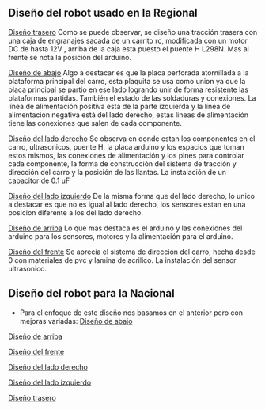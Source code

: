 ## Diseño del robot usado en la Regional

[Diseño trasero](a.Vista_del_frente_del_robot1.jpeg) 
Como se puede observar, se diseño una tracción trasera con una caja de engranajes sacada de un carrito rc, modificada con un motor DC de hasta 12V , arriba de la caja esta puesto el puente H L298N. Mas al frente se nota la posición del arduino.

[Diseño de abajo](a.Vista_de_abajo_del_robot1.jpeg) 
Algo a destacar es que la placa perforada atornillada a la plataforma principal del carro, esta plaquita se usa como union ya que la placa principal se partio en ese lado logrando unir de forma resistente las plataformas partidas. También el estado de las soldaduras y conexiones. La línea de alimentación positiva está de la parte izquierda y la línea de alimentación negativa está del lado derecho, estas lineas de alimentación tiene las conexiones que salen de cada componente.

[Diseño del lado derecho](a.Vista_del_lado_derecho_del_robot1.jpeg)
Se observa en donde estan los componentes en el carro, ultrasonicos, puente H, la placa arduino y los espacios que toman estos mismos, las conexiones de alimentación y los pines para controlar cada componente, la forma de construcción del sistema de tracción y dirección del carro y la posición de las llantas. La instalación de un capacitor de 0.1 uF

[Diseño del lado izquierdo](a.Vista_del_lado_izquierdo_del_robot1.jpeg)
De la misma forma que del lado derecho, lo unico a destacar es que no es igual al lado derecho, los sensores estan en una posicion diferente a los del lado derecho.

[Diseño de arriba](a.Vista_de_arriba_del_robot1.jpeg)
Lo que mas destaca es el arduino y las conexiones del arduino para los sensores, motores y la alimentación para el arduino. 

[Diseño del frente](a.Vista_del_frente_del_robot1.jpeg)
Se aprecia el sistema de dirección del carro, hecha desde 0 con materiales de pvc y lamina de acrilico. La instalación del sensor ultrasonico.

## Diseño del robot para la Nacional

- Para el enfoque de este diseño nos basamos en el anterior pero con mejoras variadas:
[Diseño de abajo](Vista_de_abajo_del_robot2.jpg)

[Diseño de arriba](Vista_de_arriba_del_robot2.jpg)

[Diseño del frente](Vista_del_frente_del_robot2.jpg)

[Diseño del lado derecho](Vista_del_lado_derecho_del_robot2.jpg)

[Diseño del lado izquierdo](Vista_del_lado_izquierdo_del_robot2.jpg)

[Diseño trasero](Vista_del_frente_del_robot2.jpg)
